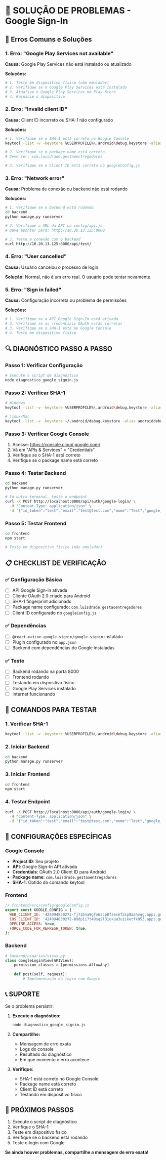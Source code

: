 # 🔧 SOLUÇÃO DE PROBLEMAS - Google Sign-In

## 🚨 Erros Comuns e Soluções

### 1. **Erro: "Google Play Services not available"**

**Causa:** Google Play Services não está instalado ou atualizado

**Soluções:**
```bash
# 1. Teste em dispositivo físico (não emulador)
# 2. Verifique se o Google Play Services está instalado
# 3. Atualize o Google Play Services na Play Store
# 4. Reinicie o dispositivo
```

### 2. **Erro: "Invalid client ID"**

**Causa:** Client ID incorreto ou SHA-1 não configurado

**Soluções:**
```bash
# 1. Verifique se o SHA-1 está correto no Google Console
keytool -list -v -keystore %USERPROFILE%\.android\debug.keystore -alias androiddebugkey -storepass android -keypass android

# 2. Verifique se o package name está correto
# Deve ser: com.luisdrade.gestaoentregadores

# 3. Verifique se o Client ID está correto no googleConfig.js
```

### 3. **Erro: "Network error"**

**Causa:** Problema de conexão ou backend não está rodando

**Soluções:**
```bash
# 1. Verifique se o backend está rodando
cd backend
python manage.py runserver

# 2. Verifique a URL da API no config/api.js
# Deve apontar para: http://10.20.13.125:8000

# 3. Teste a conexão com o backend
curl http://10.20.13.125:8000/api/test/
```

### 4. **Erro: "User cancelled"**

**Causa:** Usuário cancelou o processo de login

**Solução:** Normal, não é um erro real. O usuário pode tentar novamente.

### 5. **Erro: "Sign in failed"**

**Causa:** Configuração incorreta ou problema de permissões

**Soluções:**
```bash
# 1. Verifique se a API Google Sign-In está ativada
# 2. Verifique se as credenciais OAuth estão corretas
# 3. Verifique se o SHA-1 está no Google Console
# 4. Teste em dispositivo físico
```

## 🔍 DIAGNÓSTICO PASSO A PASSO

### Passo 1: Verificar Configuração
```bash
# Execute o script de diagnóstico
node diagnostico_google_signin.js
```

### Passo 2: Verificar SHA-1
```bash
# Windows
keytool -list -v -keystore %USERPROFILE%\.android\debug.keystore -alias androiddebugkey -storepass android -keypass android

# Linux/Mac
keytool -list -v -keystore ~/.android/debug.keystore -alias androiddebugkey -storepass android -keypass android
```

### Passo 3: Verificar Google Console
1. Acesse: https://console.cloud.google.com/
2. Vá em "APIs & Services" > "Credentials"
3. Verifique se o SHA-1 está correto
4. Verifique se o package name está correto

### Passo 4: Testar Backend
```bash
cd backend
python manage.py runserver

# Em outro terminal, teste o endpoint
curl -X POST http://localhost:8000/api/auth/google-login/ \
  -H "Content-Type: application/json" \
  -d '{"id_token":"test","email":"test@test.com","nome":"Test","google_id":"123"}'
```

### Passo 5: Testar Frontend
```bash
cd frontend
npm start

# Teste em dispositivo físico (não emulador)
```

## 📋 CHECKLIST DE VERIFICAÇÃO

### ✅ Configuração Básica
- [ ] API Google Sign-In ativada
- [ ] Cliente OAuth 2.0 criado para Android
- [ ] SHA-1 fingerprint adicionado
- [ ] Package name configurado: `com.luisdrade.gestaoentregadores`
- [ ] Client ID configurado no `googleConfig.js`

### ✅ Dependências
- [ ] `@react-native-google-signin/google-signin` instalado
- [ ] Plugin configurado no `app.json`
- [ ] Backend com dependências do Google instaladas

### ✅ Teste
- [ ] Backend rodando na porta 8000
- [ ] Frontend rodando
- [ ] Testando em dispositivo físico
- [ ] Google Play Services instalado
- [ ] Internet funcionando

## 🚀 COMANDOS PARA TESTAR

### 1. Verificar SHA-1
```bash
keytool -list -v -keystore %USERPROFILE%\.android\debug.keystore -alias androiddebugkey -storepass android -keypass android
```

### 2. Iniciar Backend
```bash
cd backend
python manage.py runserver
```

### 3. Iniciar Frontend
```bash
cd frontend
npm start
```

### 4. Testar Endpoint
```bash
curl -X POST http://localhost:8000/api/auth/google-login/ \
  -H "Content-Type: application/json" \
  -d '{"id_token":"test","email":"test@test.com","nome":"Test","google_id":"123"}'
```

## 🔧 CONFIGURAÇÕES ESPECÍFICAS

### Google Console
- **Project ID**: Seu projeto
- **API**: Google Sign-In API ativada
- **Credentials**: OAuth 2.0 Client ID para Android
- **Package name**: `com.luisdrade.gestaoentregadores`
- **SHA-1**: Obtido do comando keytool

### Frontend
```javascript
// frontend/src/config/googleConfig.js
export const GOOGLE_CONFIG = {
  WEB_CLIENT_ID: '424994830272-fj72bna9gfo6scp8fsecmf2sp8aahvqg.apps.googleusercontent.com',
  IOS_CLIENT_ID: '424994830272-89dp1i7t49sq2l31okuu3uiiketfk053.apps.googleusercontent.com',
  OFFLINE_ACCESS: true,
  FORCE_CODE_FOR_REFRESH_TOKEN: true,
};
```

### Backend
```python
# backend/usuarios/views.py
class GoogleLoginView(APIView):
    permission_classes = [permissions.AllowAny]
    
    def post(self, request):
        # Implementação do login com Google
```

## 📞 SUPORTE

Se o problema persistir:

1. **Execute o diagnóstico:**
   ```bash
   node diagnostico_google_signin.js
   ```

2. **Compartilhe:**
   - Mensagem de erro exata
   - Logs do console
   - Resultado do diagnóstico
   - Em que momento o erro acontece

3. **Verifique:**
   - SHA-1 está correto no Google Console
   - Package name está correto
   - Client ID está correto
   - Testando em dispositivo físico

## 🎯 PRÓXIMOS PASSOS

1. Execute o script de diagnóstico
2. Verifique o SHA-1
3. Teste em dispositivo físico
4. Verifique se o backend está rodando
5. Teste o login com Google

**Se ainda houver problemas, compartilhe a mensagem de erro exata!**





















